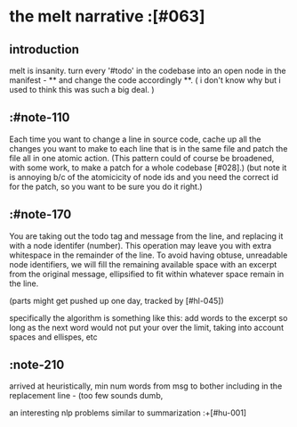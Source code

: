 # the melt narrative :[#063]

## introduction

melt is insanity. turn every '#todo' in the codebase into an open node
in the manifest - ** and change the code accordingly **. ( i don't know
why but i used to think this was such a big deal. )




## :#note-110

Each time you want to change a line in source code, cache up all
the changes you want to make to each line that is in the same file
and patch the file all in one atomic action. (This pattern could of
course be broadened, with some work, to make a patch for a whole
codebase [#028].) (but note it is annoying b/c of the atomicicity
of node ids and you need the correct id for the patch, so you want
to be sure you do it right.)





## :#note-170

You are taking out the todo tag and message from the line, and replacing
it with a node identifer (number). This operation may leave you with
extra whitespace in the remainder of the line. To avoid having obtuse,
unreadable node identifiers, we will fill the remaining available
space with an excerpt from the original message, ellipsified to fit
within whatever space remain in the line.

(parts might get pushed up one day, tracked by [#hl-045])


specifically the algorithm is something like this: add words to the
excerpt so long as the next word would not put your over the limit,
taking into account spaces and ellispes, etc




## :note-210

arrived at heuristically, min num words from msg to
bother including in the replacement line - (too few sounds dumb,

an interesting nlp problems similar to summarization :+[#hu-001]
